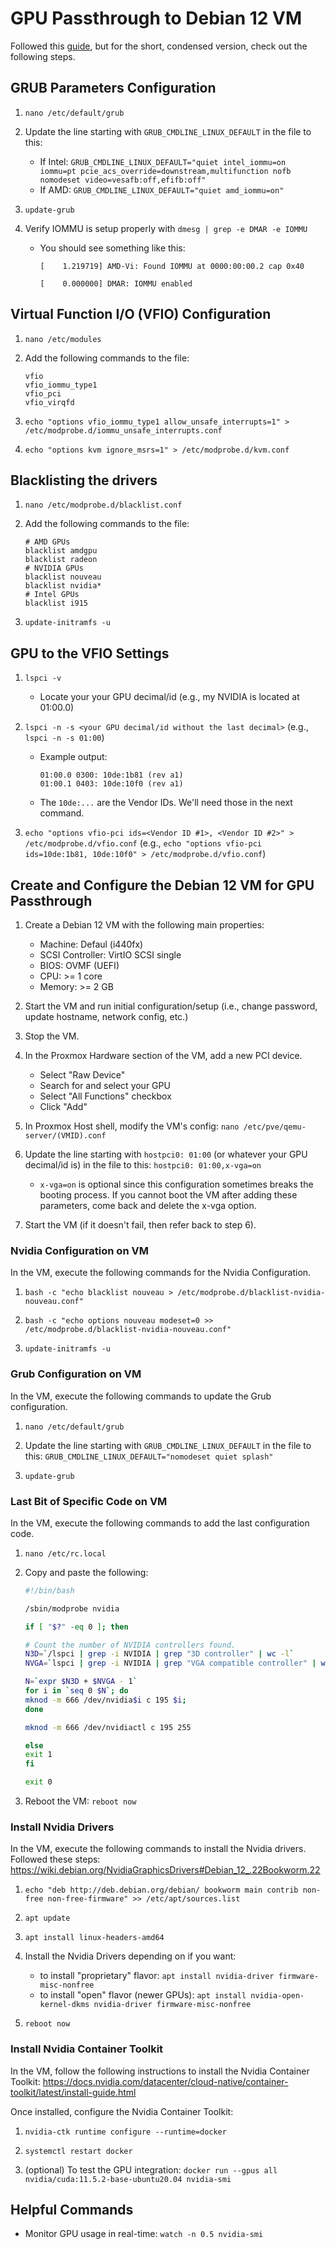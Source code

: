 # GPU Passthrough to Debian 12 VM
Followed this [guide](https://medium.com/@cactusmccoy/gpu-access-from-a-virtual-machine-on-proxmox-server-ubuntu-vm-903bb9783cb3), but for the short, condensed version, check out the following steps.


## GRUB Parameters Configuration
1. `nano /etc/default/grub`

2. Update the line starting with `GRUB_CMDLINE_LINUX_DEFAULT` in the file to this:
	- If Intel: `GRUB_CMDLINE_LINUX_DEFAULT="quiet intel_iommu=on iommu=pt pcie_acs_override=downstream,multifunction nofb nomodeset video=vesafb:off,efifb:off"`
	- If AMD: `GRUB_CMDLINE_LINUX_DEFAULT="quiet amd_iommu=on"`

3. `update-grub`

4. Verify IOMMU is setup properly with `dmesg | grep -e DMAR -e IOMMU`
	- You should see something like this:
		```
		[    1.219719] AMD-Vi: Found IOMMU at 0000:00:00.2 cap 0x40

		[    0.000000] DMAR: IOMMU enabled
		```


## Virtual Function I/O (VFIO) Configuration
1. `nano /etc/modules`

2. Add the following commands to the file:
	```
	vfio
	vfio_iommu_type1
	vfio_pci
	vfio_virqfd
	```

3. `echo "options vfio_iommu_type1 allow_unsafe_interrupts=1" > /etc/modprobe.d/iommu_unsafe_interrupts.conf`

4. `echo "options kvm ignore_msrs=1" > /etc/modprobe.d/kvm.conf`


## Blacklisting the drivers
1. `nano /etc/modprobe.d/blacklist.conf`

2. Add the following commands to the file:
	```
	# AMD GPUs
	blacklist amdgpu
	blacklist radeon
	# NVIDIA GPUs
	blacklist nouveau
	blacklist nvidia*
	# Intel GPUs
	blacklist i915
	```

3. `update-initramfs -u`


## GPU to the VFIO Settings
1. `lspci -v`
	- Locate your your GPU decimal/id (e.g., my NVIDIA is located at 01:00.0)

2. `lspci -n -s <your GPU decimal/id without the last decimal>` (e.g., `lspci -n -s 01:00`)
	- Example output:
		```
		01:00.0 0300: 10de:1b81 (rev a1)
		01:00.1 0403: 10de:10f0 (rev a1)
		```
	- The `10de:...` are the Vendor IDs. We'll need those in the next command.

3. `echo "options vfio-pci ids=<Vendor ID #1>, <Vendor ID #2>" > /etc/modprobe.d/vfio.conf` (e.g., `echo "options vfio-pci ids=10de:1b81, 10de:10f0" > /etc/modprobe.d/vfio.conf`)


## Create and Configure the Debian 12 VM for GPU Passthrough
1. Create a Debian 12 VM with the following main properties:
	- Machine: Defaul (i440fx)
	- SCSI Controller: VirtIO SCSI single
	- BIOS: OVMF (UEFI)
	- CPU: >= 1 core
	- Memory: >= 2 GB

2. Start the VM and run initial configuration/setup (i.e., change password, update hostname, network config, etc.)

3. Stop the VM.

4. In the Proxmox Hardware section of the VM, add a new PCI device.
	- Select "Raw Device"
	- Search for and select your GPU
	- Select "All Functions" checkbox
	- Click "Add"

5. In Proxmox Host shell, modify the VM's config: `nano /etc/pve/qemu-server/(VMID).conf`

6. Update the line starting with `hostpci0: 01:00` (or whatever your GPU decimal/id is) in the file to this: `hostpci0: 01:00,x-vga=on`
	- `x-vga=on` is optional since this configuration sometimes breaks the booting process. If you cannot boot the VM after adding these parameters, come back and delete the x-vga option.

7. Start the VM (if it doesn't fail, then refer back to step 6).

### Nvidia Configuration on VM
In the VM, execute the following commands for the Nvidia Configuration.

1. `bash -c "echo blacklist nouveau > /etc/modprobe.d/blacklist-nvidia-nouveau.conf"`

2. `bash -c "echo options nouveau modeset=0 >> /etc/modprobe.d/blacklist-nvidia-nouveau.conf"`

3. `update-initramfs -u`

### Grub Configuration on VM
In the VM, execute the following commands to update the Grub configuration.

1. `nano /etc/default/grub`

2. Update the line starting with `GRUB_CMDLINE_LINUX_DEFAULT` in the file to this: `GRUB_CMDLINE_LINUX_DEFAULT="nomodeset quiet splash"`

3. `update-grub`

### Last Bit of Specific Code on VM
In the VM, execute the following commands to add the last configuration code.

1. `nano /etc/rc.local`

2. Copy and paste the following:
	```bash
	#!/bin/bash

	/sbin/modprobe nvidia

	if [ "$?" -eq 0 ]; then

	# Count the number of NVIDIA controllers found.
	N3D=`/lspci | grep -i NVIDIA | grep "3D controller" | wc -l`
	NVGA=`lspci | grep -i NVIDIA | grep "VGA compatible controller" | wc -l`

	N=`expr $N3D + $NVGA - 1`
	for i in `seq 0 $N`; do
	mknod -m 666 /dev/nvidia$i c 195 $i;
	done

	mknod -m 666 /dev/nvidiactl c 195 255

	else
	exit 1
	fi

	exit 0
	```

3. Reboot the VM: `reboot now`

### Install Nvidia Drivers
In the VM, execute the following commands to install the Nvidia drivers. Followed these steps: https://wiki.debian.org/NvidiaGraphicsDrivers#Debian_12_.22Bookworm.22

1. `echo "deb http://deb.debian.org/debian/ bookworm main contrib non-free non-free-firmware" >> /etc/apt/sources.list`

2. `apt update`

3. `apt install linux-headers-amd64`

4. Install the Nvidia Drivers depending on if you want:
	- to install "proprietary" flavor: `apt install nvidia-driver firmware-misc-nonfree`
	- to install "open" flavor (newer GPUs): `apt install nvidia-open-kernel-dkms nvidia-driver firmware-misc-nonfree`

5. `reboot now`

### Install Nvidia Container Toolkit
In the VM, follow the following instructions to install the Nvidia Container Toolkit: https://docs.nvidia.com/datacenter/cloud-native/container-toolkit/latest/install-guide.html

Once installed, configure the Nvidia Container Toolkit:

1. `nvidia-ctk runtime configure --runtime=docker`

2. `systemctl restart docker`

3. (optional) To test the GPU integration: `docker run --gpus all nvidia/cuda:11.5.2-base-ubuntu20.04 nvidia-smi`


## Helpful Commands
- Monitor GPU usage in real-time: `watch -n 0.5 nvidia-smi`